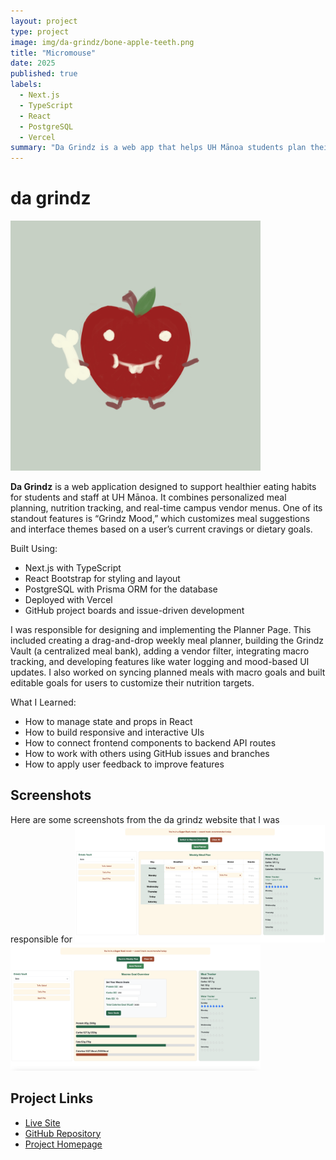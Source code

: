 ```yaml
---
layout: project
type: project
image: img/da-grindz/bone-apple-teeth.png
title: "Micromouse"
date: 2025
published: true
labels:
  - Next.js
  - TypeScript
  - React
  - PostgreSQL
  - Vercel
summary: "Da Grindz is a web app that helps UH Mānoa students plan their meals, track nutrition, and get personalized food recommendations based on their mood."
---
```

# da grindz

<img width="400px" class="rounded p-4" src="../img/da-grindz/bone-apple-teeth.png">

**Da Grindz** is a web application designed to support healthier eating habits for students and staff at UH Mānoa. It combines personalized meal planning, nutrition tracking, and real-time campus vendor menus. One of its standout features is “Grindz Mood,” which customizes meal suggestions and interface themes based on a user’s current cravings or dietary goals.

Built Using:
- Next.js with TypeScript
- React Bootstrap for styling and layout
- PostgreSQL with Prisma ORM for the database
- Deployed with Vercel
- GitHub project boards and issue-driven development

I was responsible for designing and implementing the Planner Page. This included creating a drag-and-drop weekly meal planner, building the Grindz Vault (a centralized meal bank), adding a vendor filter, integrating macro tracking, and developing features like water logging and mood-based UI updates. I also worked on syncing planned meals with macro goals and built editable goals for users to customize their nutrition targets.

What I Learned:
- How to manage state and props in React
- How to build responsive and interactive UIs
- How to connect frontend components to backend API routes
- How to work with others using GitHub issues and branches
- How to apply user feedback to improve features

## Screenshots
Here are some screenshots from the da grindz website that I was responsible for
<img width="400px" class="rounded p-4" src="../img/da-grindz/planner-m3.png">
<img width="400px" class="rounded p-4" src="../img/da-grindz/planner-m3.2.png">

## Project Links
- [Live Site](https://da-grindz.vercel.app/)
- [GitHub Repository](https://github.com/da-grindz)
- [Project Homepage](https://da-grindz.github.io/)
